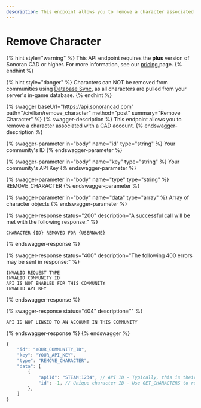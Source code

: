 ```yaml
---
description: This endpoint allows you to remove a character associated with a CAD account.
---
```


# Remove Character

{% hint style="warning" %}
This API endpoint requires the **plus** version of Sonoran CAD or higher. For more information, see our [pricing ](../../../../pricing/faq/)page.
{% endhint %}

{% hint style="danger" %}
Characters can NOT be removed from communities using [Database Sync](../../../../integration-plugins/database-sync-and-merge/), as all characters are pulled from your server's in-game database.
{% endhint %}

{% swagger baseUrl="https://api.sonorancad.com" path="/civilian/remove_character" method="post" summary="Remove Character" %}
{% swagger-description %}
This endpoint allows you to remove a character associated with a CAD account.
{% endswagger-description %}

{% swagger-parameter in="body" name="id" type="string" %}
Your community's ID
{% endswagger-parameter %}

{% swagger-parameter in="body" name="key" type="string" %}
Your community's API Key
{% endswagger-parameter %}

{% swagger-parameter in="body" name="type" type="string" %}
REMOVE_CHARACTER
{% endswagger-parameter %}

{% swagger-parameter in="body" name="data" type="array" %}
Array of character objects
{% endswagger-parameter %}

{% swagger-response status="200" description="A successful call will be met with the following response:" %}
```
CHARACTER {ID} REMOVED FOR {USERNAME}
```
{% endswagger-response %}

{% swagger-response status="400" description="The following 400 errors may be sent in response:" %}
```http
INVALID REQUEST TYPE
INVALID COMMUNITY ID
API IS NOT ENABLED FOR THIS COMMUNITY
INVALID API KEY
```
{% endswagger-response %}

{% swagger-response status="404" description="" %}
```
API ID NOT LINKED TO AN ACCOUNT IN THIS COMMUNITY
```
{% endswagger-response %}
{% endswagger %}

```javascript
{
    "id": "YOUR_COMMUNITY_ID",
    "key": "YOUR_API_KEY",
    "type": "REMOVE_CHARACTER",
    "data": [
        {
            "apiId": "STEAM:1234", // API ID - Typically, this is their Steam Hex
            "id": -1, // Unique character ID - Use GET_CHARACTERS to retrieve
        },
    ]
}
```
